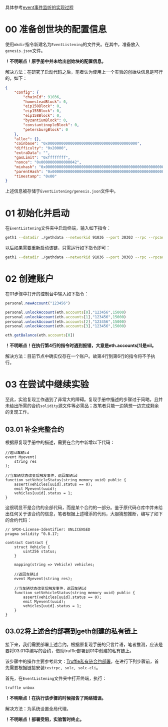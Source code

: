 具体参考[event事件监听的实现过程](https://little-grouse-686.notion.site/event-2c33d26396944303ae79f6757ec3f588)

# 00 准备创世块的配置信息

使用`mkdir`指令新建名为`EventListening`的文件夹。在其中，准备放入`genesis.json`文件。

**！不明晰点！原手册中并未给出创始块的配置信息。**

解决方法：在研究了启动代码之后，笔者认为使用上一个实验的创始块信息是可行的，如下：

```json
{
    "config": {
        "chainId": 91036,
        "homesteadBlock": 0,
        "eip150Block": 0,
        "eip155Block": 0,
        "eip158Block": 0,
        "byzantiumBlock": 0,
        "constantinopleBlock": 0,
        "petersburgBlock": 0
    },
    "alloc": {},
    "coinbase": "0x0000000000000000000000000000000000000000",
    "difficulty": "0x20000",
    "extraData": "",
    "gasLimit": "0xffffffff",
    "nonce": "0x0000000000000042",
    "mixhash": "0x0000000000000000000000000000000000000000000000000000000000000000",
    "parentHash": "0x0000000000000000000000000000000000000000000000000000000000000000",
    "timestamp": "0x00"
}
```

上述信息被存储于`EventListening/genesis.json`文件中。

# 01 初始化并启动

在`EventListening`文件夹中启动终端，输入如下指令：

```bash
geth1 --datadir ./gethdata --networkid 91036 --port 30303 --rpc --rpcaddr 127.0.0.1 --rpcport 8545 --rpcapi 'db,net,eth,web3,personal' --rpccorsdomain "*" --ws --wsaddr "localhost" --wsport "8546" --wsorigins "*" --nodiscover --allow-insecure-unlock --dev.period 1 init ./genesis.json && geth1 --datadir ./gethdata --networkid 91036 --port 30303 --rpc --rpcaddr 127.0.0.1 --rpcport 8545 --rpcapi 'db,net,eth,web3,personal' --rpccorsdomain "*" --ws --wsaddr "localhost" --wsport "8546" --wsorigins "*" --nodiscover --allow-insecure-unlock --dev.period 1 console
```

以后如果需要重新启动该链，只需运行如下指令即可：

```bash
geth1 --datadir ./gethdata --networkid 91036 --port 30303 --rpc --rpcaddr 127.0.0.1 --rpcport 8545 --rpcapi 'db,net,eth,web3,personal' --rpccorsdomain "*" --ws --wsaddr "localhost" --wsport "8546" --wsorigins "*" --nodiscover --allow-insecure-unlock --dev.period 1 console
```

# 02 创建账户

在01步骤中打开的控制台中输入如下指令：

```js
personal.newAccount("123456")

personal.unlockAccount(eth.accounts[0],"123456",15000)
personal.unlockAccount(eth.accounts[1],"123456",15000)
personal.unlockAccount(eth.accounts[2],"123456",15000)
personal.unlockAccount(eth.accounts[3],"123456",15000)

eth.getBalance(eth.accounts[0])
```

**！不明晰点！在执行第4行的指令时遇到报错，大意是eth.accounts[1]是nil。**

解决方法：目前节点中确实仅存在一个账户。故第4行到第6行的指令将不予执行。

# 03 在尝试中继续实验

至此，实验复现工作遇到了非常大的障碍。复现手册中描述的步骤过于简略，且并未给出所需的合约`solidity`源文件等必需品；故笔者只能一边猜想一边完成剩余的复现工作。

## 03.01 补全完整合约

根据原复现手册中的描述，需要在合约中新增以下代码：

```solidity
//返回车辆id
event Myevent(
	string res
);

//当车辆状态改变后触发事件，返回车辆id
function setVehicleStatus(string memory uuid) public {
    assert(vehicles[uuid].status == 0);
    emit Myevent(uuid);
    vehicles[uuid].status = 1;
}
```

这很明显不是合约的全部代码，而是某个合约的一部分。鉴于原代码仓库中并未给出任何关于该合约的信息，笔者根据上述增添的代码，大胆猜想推断，编写了如下的合约代码：

```solidity
// SPDX-License-Identifier: UNLICENSED
pragma solidity ^0.8.17;

contract Contract {
    struct Vehicle {
        uint256 status;
    }

    mapping(string => Vehicle) vehicles;

    //返回车辆id
    event Myevent(string res);

    //当车辆状态改变后触发事件，返回车辆id
    function setVehicleStatus(string memory uuid) public {
        assert(vehicles[uuid].status == 0);
        emit Myevent(uuid);
        vehicles[uuid].status = 1;
    }
}
```

## 03.02将上述合约部署到geth创建的私有链上

接下来，我们需要部署上述合约。根据原复现手册的只言片语，笔者推测，应该是要将03.01中编写的合约，借助truffle部署到01中创建的私有链上。



该步骤中的操作主要参考此文：[Truffle私有链合约部署](https://blog.csdn.net/George_Clancy/article/details/105309363)。在进行下列步骤前，首先需要根据链接安装`testrpc, solc, solc-cli`。



首先，在`EventListening`文件夹中打开终端，执行：

```bash
truffle unbox
```

**！不明晰点！在执行该步骤的时候报告了网络错误。**

解决方法：为系统设置全局代理。



**！不明晰点！部署受阻，实验暂时终止。**

